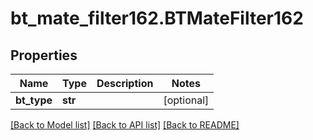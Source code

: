 # bt_mate_filter162.BTMateFilter162

## Properties
Name | Type | Description | Notes
------------ | ------------- | ------------- | -------------
**bt_type** | **str** |  | [optional] 

[[Back to Model list]](../README.md#documentation-for-models) [[Back to API list]](../README.md#documentation-for-api-endpoints) [[Back to README]](../README.md)


